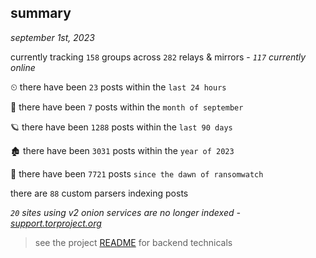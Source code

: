 
## summary
_september 1st, 2023_

currently tracking `158` groups across `282` relays & mirrors - _`117` currently online_

⏲ there have been `23` posts within the `last 24 hours`

🦈 there have been `7` posts within the `month of september`

🪐 there have been `1288` posts within the `last 90 days`

🏚 there have been `3031` posts within the `year of 2023`

🦕 there have been `7721` posts `since the dawn of ransomwatch`

there are `88` custom parsers indexing posts

_`20` sites using v2 onion services are no longer indexed - [support.torproject.org](https://support.torproject.org/onionservices/v2-deprecation/)_

> see the project [README](https://github.com/joshhighet/ransomwatch#ransomwatch--) for backend technicals

